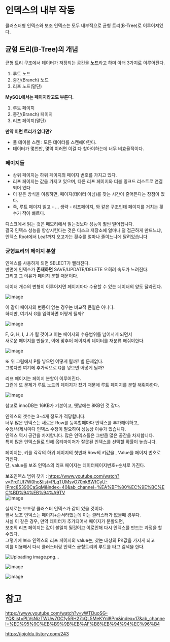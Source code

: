 # 인덱스의 내부 작동 

클러스터형 인덱스와 보조 인덱스는 모두 내부적으로 균형 트리(B-Tree)로 이루어져있다.      

## 균형 트리(B-Tree)의 개념    

균형 트리 구조에서 데이터가 저장되는 공간을 **노드**라고 하며 아래 3가지로 이루어진다.  

1. 루트 노드   
2. 중간(Branch) 노드    
3. 리프 노드(말단)    
       
**MySQL에서는 페이지라고도 부른다.**       
  
1. 루트 페이지     
2. 중간(Branch) 페이지      
3. 리프 페이지(말단)     
    
**만약 이런 트리가 없다면?**         
* 풀 테이블 스캔 : 모든 데이터를 스캔해야한다.            
* 데이터가 몇천만, 몇억 이러면 이걸 다 찾아야하는데 너무 비효율적이다.    
  
### 페이지들   
        
* 상위 페이지는 하위 페이지의 페이지 번호를 가지고 있다.                  
* 리프 페이지는 값을 가지고 있으며, 다른 리프 페이지와 더블 링크드 리스트로 연결되어 있다   
* 이 같은 방식을 이용하면, 페이지(데이터 아님)를 찾는 시간이 줄어든다는 장점이 있다.          
* 즉, 루트 페이지 읽고 - ... 생략 - 리프페이지, 와 같은 구조인데 페이지를 거치는 횟수가 작아 빠르다.   
  
디스크에서 읽는 것은 메모리에서 읽는것보다 성능이 훨씬 떨어집니다.  
결국 인덱스 성능을 향상시킨다는 것은 디스크 저장소에 얼마나 덜 접근하게 만드느냐,   
인덱스 Root에서 Leaf까지 오고가는 횟수를 얼마나 줄이느냐에 달려있습니다    
    
### 균형트리의 페이지 분할  
    
인덱스를 사용하게 되면 SELECT가 빨라진다.            
반면에 인덱스가 **존재하면** SAVE/UPDATE/DELETE 오히려 속도가 느려진다.       
그리고 그 이유가 페이지 분할 때문이다.     
    
데이터 개수의 변형이 이루어지면 페이지마다 수용할 수 있는 데이터의 양도 달라진다.    

![image](https://user-images.githubusercontent.com/50267433/146729060-5e3f8c04-b34b-4fd1-8a38-0b62b30af328.png)

이 같이 페이지의 변동이 없는 경우는 비교적 큰일은 아니다.     
하지만, 여기서 G를 입력하면 어떻게 될까?    
  
![image](https://user-images.githubusercontent.com/50267433/146729229-8da1c9de-7a02-4f4a-b76b-1eb74eec547b.png)
 
F, G, H, I, J 가 될 것이고 이는 페이지의 수용범위를 넘어서게 되면서        
새로운 페이지를 만들고, 이에 맞추어 페이지의 데이터를 재분류 해줘야한다.       

![image](https://user-images.githubusercontent.com/50267433/146729543-ddd972d2-ceac-4f01-98d2-ca9f19dd2400.png)

또 위 그림에서 P를 넣으면 어떻게 될까? 별 문제없다.       
그렇다면 여기에 추가적으로 Q를 넣으면 어떻게 될까?        
     
리프 페이지는 페이지 분할이 이루어진다.        
그런데 또 문제가 루트 노드의 페이지가 찼기 때문에 루트 페이지를 분할 해줘야한다.      

![image](https://user-images.githubusercontent.com/50267433/146731489-8078aae3-7c70-4e9d-9808-218743b5438a.png)

참고로 innoDB는 16KB가 기본이고, 옛날에는 8KB인 것 같다.    
  
인덱스의 갯수는 3~4개 정도가 적당합니다.       
너무 많은 인덱스는 새로운 Row를 등록할때마다 인덱스를 추가해야하고,       
수정/삭제시마다 인덱스 수정이 필요하여 성능상 이슈가 있습니다.     
인덱스 역시 공간을 차지합니다. 많은 인덱스들은 그만큼 많은 공간을 차지합니다.     
특히 많은 인덱스들로 인해 옵티마이저가 잘못된 인덱스를 선택할 확률이 높습니다.  
  
페이지는, 키를 각각의 하위 페이지의 첫번째 Row의 키값을 , Value를 페이지 번호로 가진다.     
단, value를 보조 인덱스의 리프 페이지는 데이터페이지번호+순서로 가진다.    

보조인덱스 범위 찾기 : https://www.youtube.com/watch?v=Prd1Uf7W0hc&list=PLqTUMsvO70nk8WfCyU-IPmc85390CaSqM&index=40&ab_channel=%EA%BF%80%EC%9E%BC%EC%BD%94%EB%94%A9TV  
![image](https://user-images.githubusercontent.com/50267433/146734677-cc15da8e-89ec-41e7-8ad7-9ab5354cca4d.png)

  
실제로는 보조랑 클러스터 인덱스가 같이 있을 것이다.        
앞서 보조 인덱스는 페이지+순서라했는데 이는 클러스터가 없을때 경우다.      
사실 이 같은 경우, 만약 데이터가 추가되어서 페이지가 분할되면,      
보조의 리프 페이지는 값이 불일치 될것이고 이로인해 다시 인덱스를 만드는 과정을 할수있다.     
그렇기에 보조 인덱스의 리프 페이지의 value는, 찾는 대상의 PK값을 가지게 되고   
이를 이용해서 다시 클러스터링 인덱스 균형트리의 루트를 타고 검색을 한다.   

![Uploading image.png…]()


![image](https://user-images.githubusercontent.com/50267433/146735106-eac4bea7-370a-478f-81e1-33ce722c25bd.png)

![image](https://user-images.githubusercontent.com/50267433/146735006-d4c60819-22ca-4228-bcf6-2a76e5247635.png)


# 참고 

https://www.youtube.com/watch?v=vWTDuoSG-YQ&list=PLVsNizTWUw7GCfy5RH27cQL5MeKYnl8Pm&index=17&ab_channel=%ED%95%9C%EB%B9%9B%EB%AF%B8%EB%94%94%EC%96%B4

https://jojoldu.tistory.com/243
